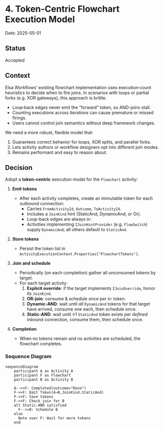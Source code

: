 # 4. Token-Centric Flowchart Execution Model

Date: 2025-05-01

## Status

Accepted

## Context

Elsa Workflows’ existing flowchart implementation uses execution‐count heuristics to decide when to fire joins. In scenarios with loops or partial forks (e.g. XOR gateways), this approach is brittle:

- Loop‐back edges never emit the “forward” token, so AND-joins stall.
- Counting executions across iterations can cause premature or missed firings.
- Users cannot control join semantics without deep framework changes.

We need a more robust, flexible model that:

1. Guarantees correct behavior for loops, XOR splits, and parallel forks.
2. Lets activity authors or workflow designers opt into different join modes.
3. Remains performant and easy to reason about.

## Decision

Adopt a **token-centric** execution model for the `Flowchart` activity:

1. **Emit tokens**
    - After each activity completes, create an immutable token for each outbound connection:
        - Carries `FromActivityId`, `Outcome`, `ToActivityId`.
        - Includes a `JoinKind` hint (StaticAnd, DynamicAnd, or Or).
        - Loop-back edges are always `Or`.
        - Activities implementing `IJoinHintProvider` (e.g. `FlowSwitch`) supply `DynamicAnd`; all others default to `StaticAnd`.

2. **Store tokens**
    - Persist the token list in `ActivityExecutionContext.Properties["FlowchartTokens"]`.

3. **Join and schedule**
    - Periodically (on each completion) gather all unconsumed tokens by target.
    - For each target activity:
        1. **Explicit override**: if the target implements `IJoinOverride`, honor its `JoinKind`.
        2. **OR-join**: consume & schedule once per `Or` token.
        3. **Dynamic-AND**: wait until *all* `DynamicAnd` tokens for that target have arrived, consume one each, then schedule once.
        4. **Static-AND**: wait until ≥1 `StaticAnd` token exists per *defined* inbound connection, consume them, then schedule once.

4. **Completion**
    - When no tokens remain and no activities are scheduled, the flowchart completes.

### Sequence Diagram

```mermaid
sequenceDiagram
    participant A as Activity A
    participant F as Flowchart
    participant B as Activity B

    A-->>F: Completed(outcome="Done")
    F->>F: Emit Token(A→B,JoinKind.StaticAnd)
    F->>F: Save tokens
    F->>F: Check join for B
    alt Static-AND satisfied
      F-->>B: Schedule B
    else
      Note over F: Wait for more tokens
    end
